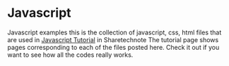 # Javascript
Javascript examples
this is the collection of javascript, css, html files that are used in [Javascript Tutorial](http://www.sharetechnote.com/html/js/Handbook_JS_Index.html) in Sharetechnote The tutorial page shows pages corresponding to each of the files posted here. Check it out if you want to see how all the codes really works.
